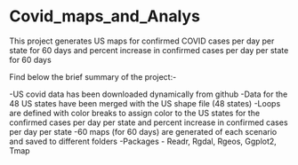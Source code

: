 # Covid_maps_and_Analys

This project generates US maps for confirmed COVID cases per day per state for 60 days 
and percent increase in confirmed cases per day per state for 60 days

Find below the brief summary of the project:-

-US covid data has been downloaded dynamically from github
-Data for the 48 US states have been merged with the US shape file (48 states)
-Loops are defined with color breaks to assign color to the US states for the confirmed cases 
 per day per state and percent increase in confirmed cases per day per state
-60 maps (for 60 days) are generated of each scenario and saved to different folders
-Packages - Readr, Rgdal, Rgeos, Ggplot2, Tmap
